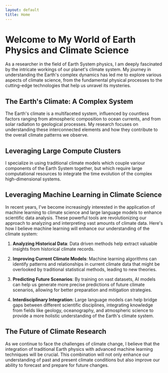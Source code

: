 ```yaml
---
layout: default
title: Home
---
```


# Welcome to My World of Earth Physics and Climate Science

As a researcher in the field of Earth System physics, I am deeply fascinated by the intricate workings of our planet's climate system. My journey in understanding the Earth's complex dynamics has led me to explore various aspects of climate science, from the fundamental physical processes to the cutting-edge technologies that help us unravel its mysteries.

## The Earth's Climate: A Complex System

The Earth's climate is a multifaceted system, influenced by countless factors ranging from atmospheric composition to ocean currents, and from solar radiation to geological processes. My research focuses on understanding these interconnected elements and how they contribute to the overall climate patterns we observe.

## Leveraging Large Compute Clusters

I specialize in using traditional climate models which couple variour components of the Earth System together, but which require large computational resources to integrate the time evolution of the complex high-dimensional systems. 


## Leveraging Machine Learning in Climate Science

In recent years, I've become increasingly interested in the application of machine learning to climate science and large language models to enhance scientific data analysis. These powerful tools are revolutionizing our approach to analyzing and interpreting vast amounts of climate data. Here's how I believe machine learning will enhance our understanding of the climate system:

1. **Analyzing Historical Data**: Data driven methods help extract valuable insights from historical climate records.

2. **Improving Current Climate Models**: Machine learning algorithms can identify patterns and relationships in current climate data that might be overlooked by traditional statistical methods, leading to new theories.

3. **Predicting Future Scenarios**: By training on vast datasets, AI models can help us generate more precise predictions of future climate scenarios, allowing for better preparation and mitigation strategies.

4. **Interdisciplinary Integration**: Large language models can help bridge gaps between different scientific disciplines, integrating knowledge from fields like geology, oceanography, and atmospheric science to provide a more holistic understanding of the Earth's climate system.

## The Future of Climate Research

As we continue to face the challenges of climate change, I believe that the integration of traditional Earth physics with advanced machine learning techniques will be crucial. This combination will not only enhance our understanding of past and present climate conditions but also improve our ability to forecast and prepare for future changes.


